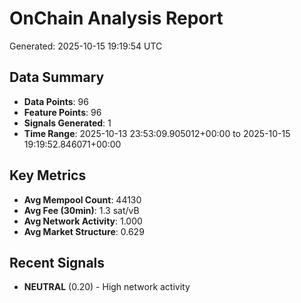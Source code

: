 # OnChain Analysis Report
Generated: 2025-10-15 19:19:54 UTC

## Data Summary
- **Data Points**: 96
- **Feature Points**: 96
- **Signals Generated**: 1
- **Time Range**: 2025-10-13 23:53:09.905012+00:00 to 2025-10-15 19:19:52.846071+00:00

## Key Metrics
- **Avg Mempool Count**: 44130
- **Avg Fee (30min)**: 1.3 sat/vB
- **Avg Network Activity**: 1.000
- **Avg Market Structure**: 0.629

## Recent Signals
- **NEUTRAL** (0.20) - High network activity

